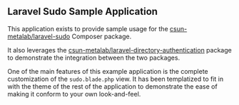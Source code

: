 ## Laravel Sudo Sample Application

This application exists to provide sample usage for the [csun-metalab/laravel-sudo](https://github.com/csun-metalab/laravel-sudo) Composer package.

It also leverages the [csun-metalab/laravel-directory-authentication](https://github.com/csun-metalab/laravel-directory-authentication) package to demonstrate the integration between the two packages.

One of the main features of this example application is the complete customization of the `sudo.blade.php` view. It has been templatized to fit in with the theme of the rest of the application to demonstrate the ease of making it conform to your own look-and-feel.